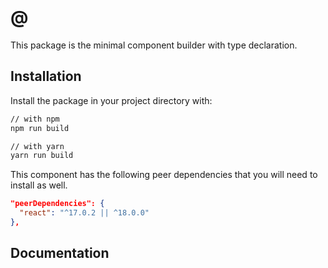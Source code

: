 # @

This package is the minimal component builder with type declaration.

## Installation

Install the package in your project directory with:

```sh
// with npm
npm run build

// with yarn
yarn run build
```

This component has the following peer dependencies that you will need to install as well.

```json
"peerDependencies": {
  "react": "^17.0.2 || ^18.0.0"
},
```

## Documentation
